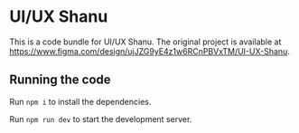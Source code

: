 
  # UI/UX Shanu

  This is a code bundle for UI/UX Shanu. The original project is available at https://www.figma.com/design/ujJZG9yE4z1w6RCnPBVxTM/UI-UX-Shanu.

  ## Running the code

  Run `npm i` to install the dependencies.

  Run `npm run dev` to start the development server.
  